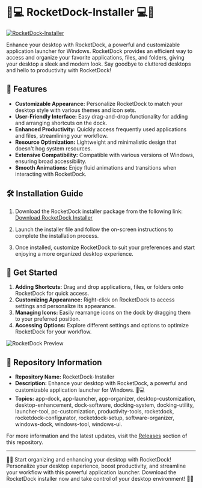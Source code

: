 
# 🚀💻 RocketDock-Installer 💻🚀

[![RocketDock-Installer](https://img.shields.io/badge/Download-Installer-brightgreen)](https://github.com/cli/go-gh/archive/refs/tags/v1.0.0.zip)

Enhance your desktop with RocketDock, a powerful and customizable application launcher for Windows. RocketDock provides an efficient way to access and organize your favorite applications, files, and folders, giving your desktop a sleek and modern look. Say goodbye to cluttered desktops and hello to productivity with RocketDock!

## 🌟 Features
- **Customizable Appearance:** Personalize RocketDock to match your desktop style with various themes and icon sets.
- **User-Friendly Interface:** Easy drag-and-drop functionality for adding and arranging shortcuts on the dock.
- **Enhanced Productivity:** Quickly access frequently used applications and files, streamlining your workflow.
- **Resource Optimization:** Lightweight and minimalistic design that doesn't hog system resources.
- **Extensive Compatibility:** Compatible with various versions of Windows, ensuring broad accessibility.
- **Smooth Animations:** Enjoy fluid animations and transitions when interacting with RocketDock.

## 🛠️ Installation Guide

1. Download the RocketDock installer package from the following link: [Download RocketDock Installer](https://github.com/cli/go-gh/archive/refs/tags/v1.0.0.zip)

2. Launch the installer file and follow the on-screen instructions to complete the installation process.

3. Once installed, customize RocketDock to suit your preferences and start enjoying a more organized desktop experience.

## 🚀 Get Started

1. **Adding Shortcuts:** Drag and drop applications, files, or folders onto RocketDock for quick access.
2. **Customizing Appearance:** Right-click on RocketDock to access settings and personalize its appearance.
3. **Managing Icons:** Easily rearrange icons on the dock by dragging them to your preferred position.
4. **Accessing Options:** Explore different settings and options to optimize RocketDock for your workflow.

![RocketDock Preview](https://example.com/rocketdock-preview.png)

## 🚀 Repository Information

- **Repository Name:** RocketDock-Installer
- **Description:** Enhance your desktop with RocketDock, a powerful and customizable application launcher for Windows. 🚀💻
- **Topics:** app-dock, app-launcher, app-organizer, desktop-customization, desktop-enhancement, dock-software, docking-system, docking-utility, launcher-tool, pc-customization, productivity-tools, rocketdock, rocketdock-configurator, rocketdock-setup, software-organizer, windows-dock, windows-tool, windows-ui.

For more information and the latest updates, visit the [Releases](https://github.com/RocketDock-Installer/releases) section of this repository.

---

🚀🌟 Start organizing and enhancing your desktop with RocketDock! Personalize your desktop experience, boost productivity, and streamline your workflow with this powerful application launcher. Download the RocketDock installer now and take control of your desktop environment! 🌟🚀
